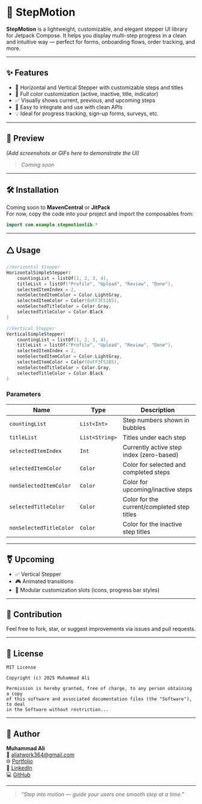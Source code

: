 # 🚀 StepMotion

**StepMotion** is a lightweight, customizable, and elegant stepper UI library for Jetpack Compose. It helps you display multi-step progress in a clean and intuitive way — perfect for forms, onboarding flows, order tracking, and more.

---

## ✨ Features

- 🧽 Horizontal and Vertical Stepper with customizable steps and titles
- 🎨 Full color customization (active, inactive, title, indicator)
- ✅ Visually shows current, previous, and upcoming steps
- 🧹 Easy to integrate and use with clean APIs
- 💡 Ideal for progress tracking, sign-up forms, surveys, etc.

---

## 📸 Preview

*(Add screenshots or GIFs here to demonstrate the UI)*

> *Coming soon*

---

## 🛠️ Installation

Coming soon to **MavenCentral** or **JitPack**\
For now, copy the code into your project and import the composables from:

```kotlin
import com.example.stepmotionlib.*
```

---

## 🛆 Usage

```kotlin
//Horizontal Stepper
HorizontalSimpleStepper(
    countingList = listOf(1, 2, 3, 4),
    titleList = listOf("Profile", "Upload", "Review", "Done"),
    selectedItemIndex = 2,
    nonSelectedItemColor = Color.LightGray,
    selectedItemColor = Color(0xFF3F51B5),
    nonSelectedTitleColor = Color.Gray,
    selectedTitleColor = Color.Black
)

//Vertical Stepper
VerticalSimpleStepper(
    countingList = listOf(1, 2, 3, 4),
    titleList = listOf("Profile", "Upload", "Review", "Done"),
    selectedItemIndex = 2,
    nonSelectedItemColor = Color.LightGray,
    selectedItemColor = Color(0xFF3F51B5),
    nonSelectedTitleColor = Color.Gray,
    selectedTitleColor = Color.Black
)


```

### Parameters

| Name                    | Type           | Description                                 |
| ----------------------- | -------------- | ------------------------------------------- |
| `countingList`          | `List<Int>`    | Step numbers shown in bubbles               |
| `titleList`             | `List<String>` | Titles under each step                      |
| `selectedItemIndex`     | `Int`          | Currently active step index (zero-based)    |
| `selectedItemColor`     | `Color`        | Color for selected and completed steps      |
| `nonSelectedItemColor`  | `Color`        | Color for upcoming/inactive steps           |
| `selectedTitleColor`    | `Color`        | Color for the current/completed step titles |
| `nonSelectedTitleColor` | `Color`        | Color for the inactive step titles          |

---


## ⚧️ Upcoming

- ✅ Vertical Stepper
- 🎮 Animated transitions
- 🧹 Modular customization slots (icons, progress bar styles)

---

## 🤝 Contribution

Feel free to fork, star, or suggest improvements via issues and pull requests.

---

## 📄 License

```
MIT License

Copyright (c) 2025 Muhammad Ali

Permission is hereby granted, free of charge, to any person obtaining a copy
of this software and associated documentation files (the "Software"), to deal
in the Software without restriction...
```

---

## 👤 Author

**Muhammad Ali**\
📧 [aliatwork364@gmail.com](mailto\:aliatwork364@gmail.com)\
🌐 [Portfolio](https://muhammadali0092.netlify.app)\
💼 [LinkedIn](https://www.linkedin.com/in/muhammad-ali-a28422222)\
💻 [GitHub](https://github.com/Ali0092)

---

> *“Step into motion — guide your users one smooth step at a time.”*

